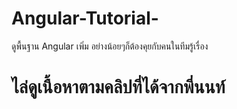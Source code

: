 # Angular-Tutorial-
ดูพื้นฐาน Angular เพิ่ม อย่างน้อยๆก็ต้องคุยกับคนในทีมรู้เรื่อง

# ไล่ดูเนื้อหาตามคลิปที่ได้จากพี่นนท์

